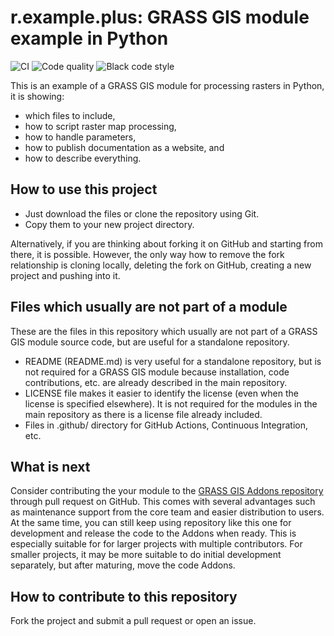 # r.example.plus: GRASS GIS module example in Python

![CI](https://github.com/wenzeslaus/r.example.plus/workflows/CI/badge.svg)
![Code quality](https://github.com/wenzeslaus/r.example.plus/workflows/Code%20quality/badge.svg)
![Black code style](https://github.com/wenzeslaus/r.example.plus/workflows/Black%20code%20style/badge.svg)

This is an example of a GRASS GIS module for processing rasters in Python,
it is showing:
* which files to include,
* how to script raster map processing,
* how to handle parameters,
* how to publish documentation as a website, and
* how to describe everything.

## How to use this project

* Just download the files or clone the repository using Git.
* Copy them to your new project directory.

Alternatively, if you are thinking about forking it on GitHub and starting from there,
it is possible.
However, the only way how to remove the fork relationship is cloning locally, deleting the fork
on GitHub, creating a new project and pushing into it.

## Files which usually are not part of a module

These are the files in this repository which usually are not part of
a GRASS GIS module source code, but are useful for a standalone repository.

* README (README.md) is very useful for a standalone repository,
  but is not required for a GRASS GIS module because installation,
  code contributions, etc. are already described in the main repository.
* LICENSE file makes it easier to identify the license (even when the
  license is specified elsewhere). It is not required for the modules
  in the main repository as there is a license file already included.
* Files in .github/ directory for GitHub Actions, Continuous Integration, etc.

## What is next

Consider contributing the your module to the
[GRASS GIS Addons repository](https://grass.osgeo.org/development/code-submission/)
through pull request on GitHub.
This comes with several advantages such as maintenance support
from the core team and easier distribution to users.
At the same time, you can still keep using
repository like this one for development and release the
code to the Addons when ready. This is especially suitable for
for larger projects with multiple contributors.
For smaller projects, it may be more suitable to do initial
development separately, but after maturing, move the code Addons.

## How to contribute to this repository

Fork the project and submit a pull request or open an issue.
